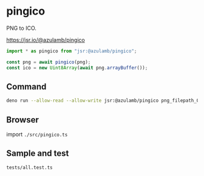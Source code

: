 # pingico

PNG to ICO.

https://jsr.io/@azulamb/pingico

```ts
import * as pingico from "jsr:@azulamb/pingico";

const png = await pingico(png);
const ico = new Uint8Array(await png.arrayBuffer());
```

## Command

```sh
deno run --allow-read --allow-write jsr:@azulamb/pingico png_filepath_0 png_filepath_1 ... ./output_icon.ico
```

## Browser

import `./src/pingico.ts`

## Sample and test

`tests/all.test.ts`
